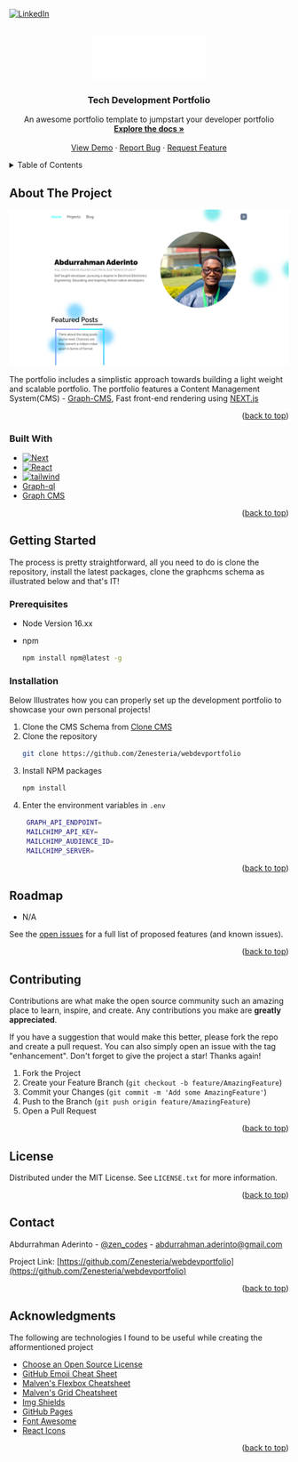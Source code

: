 <!-- Improved compatibility of back to top link: See: https://github.com/othneildrew/Best-README-Template/pull/73 -->
<a name="readme-top"></a>
<!--
*** Thanks for checking out the Best-README-Template. If you have a suggestion
*** that would make this better, please fork the repo and create a pull request
*** or simply open an issue with the tag "enhancement".
*** Don't forget to give the project a star!
*** Thanks again! Now go create something AMAZING! :D
-->



<!-- PROJECT SHIELDS -->
<!--
*** I'm using markdown "reference style" links for readability.
*** Reference links are enclosed in brackets [ ] instead of parentheses ( ).
*** See the bottom of this document for the declaration of the reference variables
*** for contributors-url, forks-url, etc. This is an optional, concise syntax you may use.
*** https://www.markdownguide.org/basic-syntax/#reference-style-links
-->
<!-- [![Contributors][contributors-shield]][contributors-url] -->
<!-- [![Forks][forks-shield]][forks-url]
[![Stargazers][stars-shield]][stars-url]
[![Issues][issues-shield]][issues-url]
[![MIT License][license-shield]][license-url] -->
[![LinkedIn][linkedin-shield]][linkedin-url]



<!-- PROJECT LOGO -->
<br />
<div align="center">
  <a href="https://github.com/Zenesteria/webdevportfolio">
    <img src="./public/img/logo.png" alt="Logo" width="204" height="80">
  </a>

  <h3 align="center">Tech Development Portfolio</h3>

  <p align="center">
    An awesome portfolio template to jumpstart your developer portfolio
    <br />
    <a href="https://github.com/Zenesteria/webdevportfolio#docs"><strong>Explore the docs »</strong></a>
    <br />
    <br />
    <a href="https://github.com/othneildrew/Best-README-Template">View Demo</a>
    ·
    <a href="https://github.com/Zenesteria/webdevportfolio/issues">Report Bug</a>
    ·
    <a href="https://github.com/Zenesteria/webdevportfolio/issues">Request Feature</a>
  </p>
</div>



<!-- TABLE OF CONTENTS -->
<details id='docs'>
  <summary>Table of Contents</summary>
  <ol>
    <li>
      <a href="#about-the-project">About The Project</a>
      <ul>
        <li><a href="#built-with">Built With</a></li>
      </ul>
    </li>
    <li>
      <a href="#getting-started">Getting Started</a>
      <ul>
        <li><a href="#prerequisites">Prerequisites</a></li>
        <li><a href="#installation">Installation</a></li>
      </ul>
    </li>
    <li><a href="#usage">Usage</a></li>
    <li><a href="#roadmap">Roadmap</a></li>
    <li><a href="#contributing">Contributing</a></li>
    <li><a href="#license">License</a></li>
    <li><a href="#contact">Contact</a></li>
    <li><a href="#acknowledgments">Acknowledgments</a></li>
  </ol>
</details>



<!-- ABOUT THE PROJECT -->
## About The Project

[![Product Name Screen Shot][product-screenshot]](./public/img/screenshotone.png)

The portfolio includes a simplistic approach towards building a light weight and scalable portfolio. The portfolio features a Content Management System(CMS) - [Graph-CMS][graph-cms-url], Fast front-end rendering using [NEXT.js][Next-url]




<p align="right">(<a href="#readme-top">back to top</a>)</p>



### Built With

- [![Next][Next.js]][Next-url]
- [![React][React.js]][React-url]
- [![tailwind][tailwind-img]][tailwind-url]
- [Graph-ql][graphql-url]
- [Graph CMS][graph-cms-url]


<p align="right">(<a href="#readme-top">back to top</a>)</p>



<!-- GETTING STARTED -->
## Getting Started

The process is pretty straightforward, all you need to do is clone the repository, install the latest packages, clone the graphcms schema as illustrated below and that's IT!

### Prerequisites
- Node Version 16.xx

* npm
  ```sh
  npm install npm@latest -g
  ```

### Installation

Below Illustrates how you can properly set up the development portfolio to showcase your own personal projects!

1. Clone the CMS Schema from [Clone CMS][cms-url]
2. Clone the repository
   ```sh
   git clone https://github.com/Zenesteria/webdevportfolio
   ```
3. Install NPM packages
   ```sh
   npm install
   ```
4. Enter the environment variables in `.env`
   ```sh
    GRAPH_API_ENDPOINT=
    MAILCHIMP_API_KEY=
    MAILCHIMP_AUDIENCE_ID=
    MAILCHIMP_SERVER=
   ```

<p align="right">(<a href="#readme-top">back to top</a>)</p>




<!-- ROADMAP -->
## Roadmap
- N/A


See the [open issues][issues-url] for a full list of proposed features (and known issues).

<p align="right">(<a href="#readme-top">back to top</a>)</p>



<!-- CONTRIBUTING -->
## Contributing

Contributions are what make the open source community such an amazing place to learn, inspire, and create. Any contributions you make are **greatly appreciated**.

If you have a suggestion that would make this better, please fork the repo and create a pull request. You can also simply open an issue with the tag "enhancement".
Don't forget to give the project a star! Thanks again!

1. Fork the Project
2. Create your Feature Branch (`git checkout -b feature/AmazingFeature`)
3. Commit your Changes (`git commit -m 'Add some AmazingFeature'`)
4. Push to the Branch (`git push origin feature/AmazingFeature`)
5. Open a Pull Request

<p align="right">(<a href="#readme-top">back to top</a>)</p>



<!-- LICENSE -->
## License

Distributed under the MIT License. See `LICENSE.txt` for more information.

<p align="right">(<a href="#readme-top">back to top</a>)</p>



<!-- CONTACT -->
## Contact

Abdurrahman Aderinto - [@zen_codes](https://twitter.com/zen_codez) - abdurrahman.aderinto@gmail.com

Project Link: [https://github.com/Zenesteria/webdevportfolio](https://github.com/Zenesteria/webdevportfolio)

<p align="right">(<a href="#readme-top">back to top</a>)</p>



<!-- ACKNOWLEDGMENTS -->
## Acknowledgments
The following are technologies I found to be useful while creating the afformentioned project 

* [Choose an Open Source License](https://choosealicense.com)
* [GitHub Emoji Cheat Sheet](https://www.webpagefx.com/tools/emoji-cheat-sheet)
* [Malven's Flexbox Cheatsheet](https://flexbox.malven.co/)
* [Malven's Grid Cheatsheet](https://grid.malven.co/)
* [Img Shields](https://shields.io)
* [GitHub Pages](https://pages.github.com)
* [Font Awesome](https://fontawesome.com)
* [React Icons](https://react-icons.github.io/react-icons/search)

<p align="right">(<a href="#readme-top">back to top</a>)</p>



<!-- MARKDOWN LINKS & IMAGES -->
<!-- https://www.markdownguide.org/basic-syntax/#reference-style-links -->

[contributors-shield]: https://img.shields.io/github/contributors/othneildrew/Best-README-Template.svg?style=for-the-badge
[contributors-url]: https://github.com/othneildrew/Best-README-Template/graphs/contributors

[forks-shield]: https://img.shields.io/github/forks/othneildrew/Best-README-Template.svg?style=for-the-badge
[forks-url]: https://github.com/othneildrew/Best-README-Template/network/members

[stars-shield]: https://img.shields.io/github/stars/othneildrew/Best-README-Template.svg?style=for-the-badge
[stars-url]: https://github.com/othneildrew/Best-README-Template/stargazers

[issues-shield]: https://img.shields.io/github/issues/othneildrew/Best-README-Template.svg?style=for-the-badge

[issues-url]: https://github.com/othneildrew/Best-README-Template/issues

[license-shield]: https://img.shields.io/github/license/othneildrew/Best-README-Template.svg?style=for-the-badge
[license-url]: https://github.com/othneildrew/Best-README-Template/blob/master/LICENSE.txt

[linkedin-shield]: https://img.shields.io/badge/-LinkedIn-black.svg?style=for-the-badge&logo=linkedin&colorB=555
[linkedin-url]: https://linkedin.com/in/othneildrew

[product-screenshot]: /public/img/screenshotone.png

[Next.js]: https://img.shields.io/badge/next.js-000000?style=for-the-badge&logo=nextdotjs&logoColor=white
[Next-url]: https://nextjs.org/

[React.js]: https://img.shields.io/badge/React-20232A?style=for-the-badge&logo=react&logoColor=61DAFB
[React-url]: https://reactjs.org/






[Bootstrap.com]: https://img.shields.io/badge/Bootstrap-563D7C?style=for-the-badge&logo=bootstrap&logoColor=white
[Bootstrap-url]: https://getbootstrap.com

[JQuery.com]: https://img.shields.io/badge/jQuery-0769AD?style=for-the-badge&logo=jquery&logoColor=white
[JQuery-url]: https://jquery.com 

[graph-cms-url]: https://hygraph.com/
[cms-url]: https://app.hygraph.com/clone/790a3b71634c4f219de92623badec501?name=Adebisi's%20Portfolio

[graphql-url]: https://graphql.org/

[tailwind-url]:https://tailwindcss.com/
[tailwind-img]: https://img.shields.io/badge/Tailwind_CSS-38B2AC?style=for-the-badge&logo=tailwind-css&logoColor=white